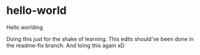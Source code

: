 # hello-world
Hello worlding

Doing this just for the shake of learning.
This edits should've been done in the readme-fix branch.
And toing this again xD
